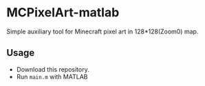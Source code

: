 # MCPixelArt-matlab
Simple auxiliary tool for Minecraft pixel art in 128*128(Zoom0) map.

## Usage

+ Download this repository.
+ Run ```main.m``` with MATLAB